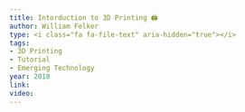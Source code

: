 ```yaml
---
title: Intorduction to 3D Printing 🖨
author: William Felker
type: <i class="fa fa-file-text" aria-hidden="true"></i>
tags:
- 3D Printing
- Tutorial
- Emerging Technology
year: 2018
link:
video:
---
```

